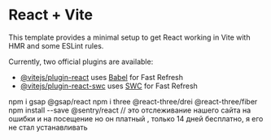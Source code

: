 # React + Vite

This template provides a minimal setup to get React working in Vite with HMR and some ESLint rules.

Currently, two official plugins are available:

- [@vitejs/plugin-react](https://github.com/vitejs/vite-plugin-react/blob/main/packages/plugin-react/README.md) uses [Babel](https://babeljs.io/) for Fast Refresh
- [@vitejs/plugin-react-swc](https://github.com/vitejs/vite-plugin-react-swc) uses [SWC](https://swc.rs/) for Fast Refresh

npm i gsap @gsap/react
npm i three @react-three/drei @react-three/fiber
npm install --save @sentry/react // это отслеживание нашего сайта на ошибки и на посещение
но он платный , только 14 дней бесплатно, я его не стал устанавливать